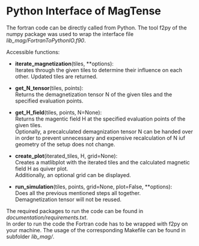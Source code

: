 # Python Interface of MagTense

The fortran code can be directly called from Python.
The tool f2py of the numpy package was used to wrap the interface file *lib_mag/FortranToPythonIO.f90*.

Accessible functions:

- **iterate_magnetization**(tiles, **options):  
    Iterates through the given tiles to determine their influence on each other.
    Updated tiles are returned.

- **get_N_tensor**(tiles, points):  
    Returns the demagnetization tensor N of the given tiles and the specified evaluation points.

- **get_H_field**(tiles, points, N=None):  
    Returns the magentic field H at the specified evaluation points of the given tiles.  
    Optionally, a precalculated demagnization tensor N can be handed over in order to prevent unnecessary and expensive recalculation of N iuf geometry of the setup does not change.

- **create_plot**(iterated_tiles, H, grid=None):  
    Creates a matlibplot with the iterated tiles and the calculated magnetic field H as quiver plot.  
    Additionally, an optional grid can be displayed.

- **run_simulation**(tiles, points, grid=None, plot=False, **options):  
    Does all the previous mentioned steps all together.  
    Demagnetization tensor will not be reused.

The required packages to run the code can be found in *documentation/requirements.txt*.  
In order to run the code the Fortran code has to be wrapped with f2py on your machine. The usage of the corresponding Makefile can be found in subfolder *lib_mag/*.
